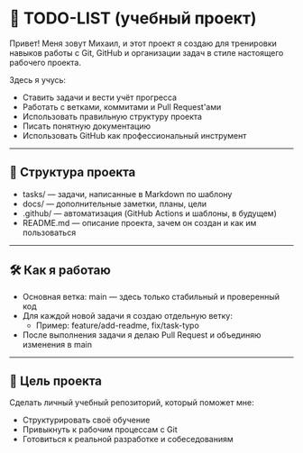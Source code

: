 # 📘 TODO-LIST (учебный проект)

Привет! Меня зовут Михаил, и этот проект я создаю для тренировки навыков работы с Git, GitHub и организации задач в стиле настоящего рабочего проекта.

Здесь я учусь:

- Ставить задачи и вести учёт прогресса
- Работать с ветками, коммитами и Pull Request'ами
- Использовать правильную структуру проекта
- Писать понятную документацию
- Использовать GitHub как профессиональный инструмент

---

## 📁 Структура проекта

- tasks/ — задачи, написанные в Markdown по шаблону
- docs/ — дополнительные заметки, планы, цели
- .github/ — автоматизация (GitHub Actions и шаблоны, в будущем)
- README.md — описание проекта, зачем он создан и как им пользоваться

---

## 🛠 Как я работаю

- Основная ветка: main — здесь только стабильный и проверенный код
- Для каждой новой задачи я создаю отдельную ветку:
  - Пример: feature/add-readme, fix/task-typo
- После выполнения задачи я делаю Pull Request и объединяю изменения в main

---

## 📌 Цель проекта

Сделать личный учебный репозиторий, который поможет мне:

- Структурировать своё обучение
- Привыкнуть к рабочим процессам с Git
- Готовиться к реальной разработке и собеседованиям

